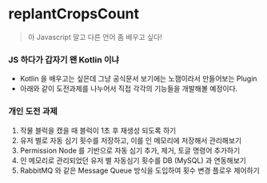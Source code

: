 # replantCropsCount

> 아 Javascript 말고 다른 언어 좀 배우고 싶다!

### JS 하다가 갑자기 왠 Kotlin 이냐

- Kotlin 을 배우고는 싶은데 그냥 공식문서 보기에는 노잼이라서 만들어보는 Plugin
- 아래와 같이 도전과제를 나누어서 직접 각각의 기능들을 개발해볼 예정이다.

### 개인 도전 과제

1. 작물 블럭을 캤을 때 블럭이 1초 후 재생성 되도록 하기
2. 유저 별로 자동 심기 횟수를 저장하고, 이를 인 메모리에 저장해서 관리해보기
3. Permission Node 를 기반으로 자동 심기 추가, 제거, 토글 명령어 추가하기
4. 인 메모리로 관리되었던 유저 별 자동심기 횟수를 DB (MySQL) 과 연동해보기 
5. RabbitMQ 와 같은 Message Queue 방식을 도입하여 횟수 변경 플로우 제어하기